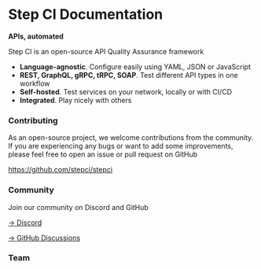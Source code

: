 <script setup>
import { VPTeamMembers } from 'vitepress/theme'

const members = [
  {
    avatar: 'https://avatars.githubusercontent.com/u/113339114?v=4',
    name: 'Sebastian Wißmüller',
    title: 'Business',
    links: [
      { icon: 'linkedin', link: 'https://de.linkedin.com/in/sebastian-wissmueller' },
    ]
  },
  {
    avatar: 'https://avatars.githubusercontent.com/u/10400064?v=4',
    name: 'Mish Ushakov',
    title: 'Technology',
    links: [
      { icon: 'github', link: 'https://github.com/mishushakov' },
    ]
  }
]
</script>

# Step CI Documentation

**APIs, automated**

Step CI is an open-source API Quality Assurance framework

- **Language-agnostic**. Configure easily using YAML, JSON or JavaScript
- **REST, GraphQL, gRPC, tRPC, SOAP**. Test different API types in one workflow
- **Self-hosted**. Test services on your network, locally or with CI/CD
- **Integrated**. Play nicely with others

### Contributing

As an open-source project, we welcome contributions from the community. If you are experiencing any bugs or want to add some improvements, please feel free to open an issue or pull request on GitHub

https://github.com/stepci/stepci

### Community

Join our community on Discord and GitHub

[→ Discord](https://discord.gg/KqJJzJ3BTu)

[→ GitHub Discussions](https://github.com/stepci/stepci/discussions)

### Team

<VPTeamMembers size="small" :members="members" />

